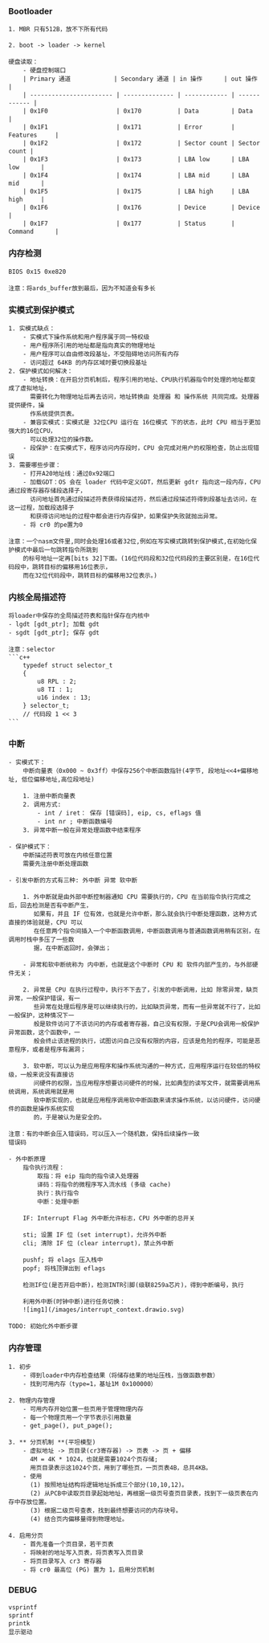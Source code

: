 ### Bootloader

    1. MBR 只有512B，放不下所有代码
    
    2. boot -> loader -> kernel
    
    硬盘读取：
        - 硬盘控制端口
        | Primary 通道            | Secondary 通道 | in 操作      | out 操作     |
        | ----------------------- | -------------- | ------------ | ------------ |
        | 0x1F0                   | 0x170          | Data         | Data         |
        | 0x1F1                   | 0x171          | Error        | Features     |
        | 0x1F2                   | 0x172          | Sector count | Sector count |
        | 0x1F3                   | 0x173          | LBA low      | LBA low      |
        | 0x1F4                   | 0x174          | LBA mid      | LBA mid      |
        | 0x1F5                   | 0x175          | LBA high     | LBA high     |
        | 0x1F6                   | 0x176          | Device       | Device       |
        | 0x1F7                   | 0x177          | Status       | Command      |

### 内存检测

    BIOS 0x15 0xe820
    
    注意：将ards_buffer放到最后，因为不知道会有多长
    
### 实模式到保护模式

    1. 实模式缺点： 
        - 实模式下操作系统和用户程序属于同一特权级
        - 用户程序所引用的地址都是指向真实的物理地址
        - 用户程序可以自由修改段基址，不受阻碍地访问所有内存
        - 访问超过 64KB 的内存区域时要切换段基址
    2. 保护模式如何解决：
        - 地址转换：在开启分页机制后，程序引用的地址、CPU执行机器指令时处理的地址都变成了虚拟地址，
          需要转化为物理地址后再去访问，地址转换由 处理器 和 操作系统 共同完成。处理器提供硬件，操
          作系统提供页表。
        - 兼容实模式：实模式是 32位CPU 运行在 16位模式 下的状态，此时 CPU 相当于更加强大的16位CPU，
          可以处理32位的操作数。
        - 段保护：在实模式下，程序访问内存段时，CPU 会完成对用户的权限检查，防止出现错误
    3. 需要哪些步骤：
        - 打开A20地址线：通过0x92端口
        - 加载GDT：OS 会在 loader 代码中定义GDT，然后更新 gdtr 指向这一段内存，CPU 通过段寄存器存储段选择子，
          访问地址首先通过段描述符表获得段描述符，然后通过段描述符得到段基址去访问，在这一过程，加载段选择子
          和获得访问地址的过程中都会进行内存保护，如果保护失败就抛出异常。
        - 将 cr0 的pe置为0
    
    注意：一个nasm文件里,同时会处理16或者32位,例如在写实模式跳转到保护模式,在初始化保护模式中最后一句跳转指令所跳到
        的标号地址一定再[bits 32]下面。(16位代码段和32位代码段的主要区别是，在16位代码段中，跳转目标的偏移用16位表示，
        而在32位代码段中，跳转目标的偏移用32位表示。)
    
### 内核全局描述符

    将loader中保存的全局描述符表和指针保存在内核中
    - lgdt [gdt_ptr]; 加载 gdt
    - sgdt [gdt_ptr]; 保存 gdt

    注意：selector
    ```c++
        typedef struct selector_t
        {
            u8 RPL : 2;
            u8 TI : 1;
            u16 index : 13;
        } selector_t;
        // 代码段 1 << 3 
    ```
    
### 中断
    
    - 实模式下：
        中断向量表（0x000 ~ 0x3ff）中保存256个中断函数指针(4字节, 段地址<<4+偏移地址, 低位偏移地址,高位段地址)
        
        1. 注册中断向量表
        2. 调用方式:
            - int / iret： 保存 [错误码], eip, cs, eflags 值
            - int nr ; 中断函数编号
        3. 异常中断一般在异常处理函数中结束程序

    - 保护模式下：
        中断描述符表可放在内核任意位置
        需要先注册中断处理函数
        
    - 引发中断的方式有三种: 外中断 异常 软中断
    
        1. 外中断就是由外部中断控制器通知 CPU 需要执行的，CPU 在当前指令执行完成之后，回去检测是否有中断产生，
           如果有，并且 IF 位有效，也就是允许中断，那么就会执行中断处理函数，这种方式直接的体验就是，CPU 可以
           在任意两个指令间插入一个中断函数调用，中断函数调用与普通函数调用稍有区别，在调用时栈中多压了一些数
           据，在中断返回时，会弹出；
        
        - 异常和软中断统称为 内中断，也就是这个中断时 CPU 和 软件内部产生的，与外部硬件无关；

        2. 异常是 CPU 在执行过程中，执行不下去了，引发的中断调用，比如 除零异常，缺页异常，一般保护错误，有一
           些异常在处理后程序是可以继续执行的，比如缺页异常，而有一些异常就不行了，比如一般保护，这种情况下一
           般是软件访问了不该访问的内存或者寄存器，自己没有权限，于是CPU会调用一般保护异常函数，这个函数中，一
           般会终止该进程的执行，试图访问自己没有权限的内容，应该是危险的程序，可能是恶意程序，或者是程序有漏洞；

        3. 软中断，可以认为是应用程序和操作系统沟通的一种方式，应用程序运行在较低的特权级，一般来说没有直接访
           问硬件的权限，当应用程序想要访问硬件的时候，比如典型的读写文件，就需要调用系统调用，系统调用就是用
           软中断实现的，也就是应用程序调用软中断函数来请求操作系统，以访问硬件，访问硬件的函数是操作系统实现
           的，于是被认为是安全的。

    注意：有的中断会压入错误码，可以压入一个随机数，保持后续操作一致
    错误码
    
    - 外中断原理
        指令执行流程：
            取指：将 eip 指向的指令读入处理器
            译码：将指令的微程序写入流水线 (多级 cache)
            执行：执行指令
            中断：处理中断
        
        IF: Interrupt Flag 外中断允许标志，CPU 外中断的总开关
        
        sti; 设置 IF 位 (set interrupt)，允许外中断
        cli; 清除 IF 位 (clear interrupt)，禁止外中断

        pushf; 将 elags 压入栈中
        popf; 将栈顶弹出到 eflags
        
        检测IF位(是否开启中断)，检测INTR引脚(级联8259a芯片)，得到中断编号，执行

        利用外中断(时钟中断)进行任务切换：
        ![img1](/images/interrupt_context.drawio.svg)  
    
    TODO: 初始化外中断步骤
    
### 内存管理

    1. 初步
        - 得到loader中内存检查结果（将储存结果的地址压栈，当做函数参数）
        - 找到可用内存（type=1，基址1M 0x100000）
        
    2. 物理内存管理
        - 可用内存开始位置一些页用于管理物理内存
        - 每一个物理页用一个字节表示引用数量
        - get_page(), put_page();
        
    3. ** 分页机制 **(平坦模型)
        - 虚拟地址 -> 页目录(cr3寄存器) -> 页表 -> 页 + 偏移
          4M = 4K * 1024，也就是需要1024个页存储;
          用页目录表示这1024个页，用到了哪些页，一页页表4B，总共4KB。
        - 使用
          (1) 按照地址结构将逻辑地址拆成三个部分(10,10,12)。
          (2) 从PCB中读取页目录起始地址，再根据一级页号查页目录表，找到下一级页表在内存中存放位置。
          (3) 根据二级页号查表，找到最终想要访问的内存块号。
          (4) 结合页内偏移量得到物理地址。
        
    4. 启用分页
        - 首先准备一个页目录，若干页表
        - 将映射的地址写入页表，将页表写入页目录
        - 将页目录写入 cr3 寄存器
        - 将 cr0 最高位 (PG) 置为 1，启用分页机制
        
### DEBUG

    vsprintf
    sprintf
    printk
    显示驱动
